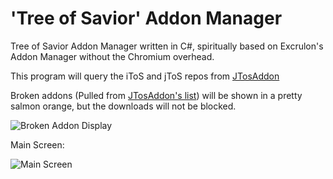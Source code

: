 # 'Tree of Savior' Addon Manager

Tree of Savior Addon Manager written in C#, spiritually based on Excrulon's Addon Manager without the Chromium overhead.

This program will query the iToS and jToS repos from [JTosAddon](https://github.com/JTosAddon/Addons)

Broken addons (Pulled from [JTosAddon's list](https://github.com/JTosAddon/Addons/blob/master/broken-addons.json)) will be shown in a pretty salmon orange, but the downloads will not be blocked.

![Broken Addon Display](http://www.badass.org/tos/brokenAddon.png)


Main Screen:

![Main Screen](http://www.badass.org/tos/ToS1.0.7MS.png)

